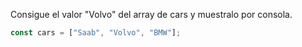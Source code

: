 Consigue el valor "Volvo" del array de cars y muestralo por consola.

```js
const cars = ["Saab", "Volvo", "BMW"];
```
